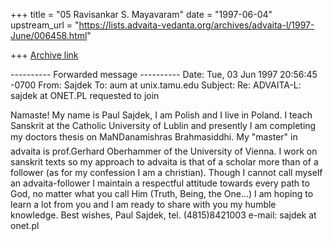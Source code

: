 +++
title = "05 Ravisankar S. Mayavaram"
date = "1997-06-04"
upstream_url = "https://lists.advaita-vedanta.org/archives/advaita-l/1997-June/006458.html"

+++
[Archive link](https://lists.advaita-vedanta.org/archives/advaita-l/1997-June/006458.html)

---------- Forwarded message ----------
Date: Tue, 03 Jun 1997 20:56:45 -0700
From: Sajdek <sajdek at onet.pl>
To: aum at unix.tamu.edu
Subject: Re: ADVAITA-L: sajdek at ONET.PL requested to join

Namaste!
My name is Paul Sajdek, I am Polish and I live in Poland. I teach
Sanskrit at the Catholic University of Lublin and presently I am
completing my doctors thesis on MaNDanamishras Brahmasiddhi. My
"master" in advaita is prof.Gerhard Oberhammer of the University of
Vienna. I work on sanskrit texts so my approach to advaita is that of a
scholar more than of a follower (as for my confession I am a christian).
Though I cannot call myself an advaita-follower I maintain a respectful
attitude towards every path to God, no matter what you call Him (Truth,
Being, the One...) I am hoping to learn a lot from you and I am ready to
share with you my humble knowledge. Best wishes,
Paul Sajdek,
tel. (4815)8421003
e-mail: sajdek at onet.pl

